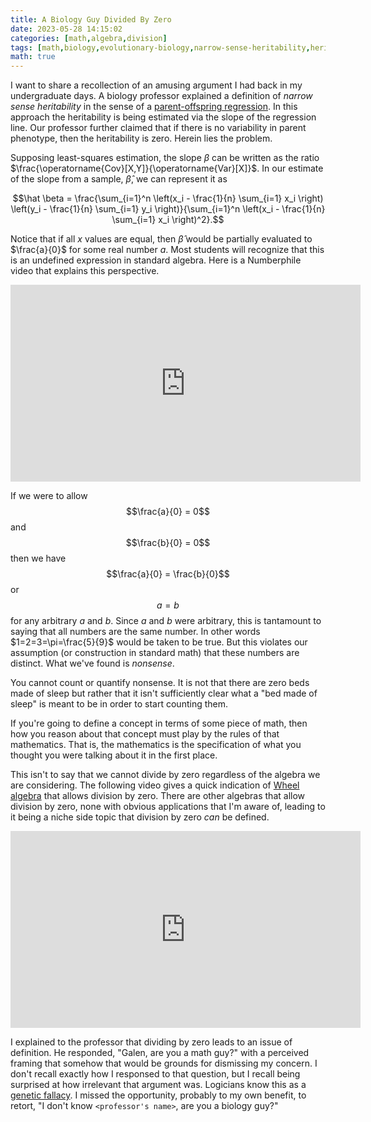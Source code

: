 ```yaml
---
title: A Biology Guy Divided By Zero
date: 2023-05-28 14:15:02
categories: [math,algebra,division]
tags: [math,biology,evolutionary-biology,narrow-sense-heritability,heritability,algebra,division,zero]
math: true
---
```


I want to share a recollection of an amusing argument I had back in my undergraduate days. A biology professor explained a definition of *narrow sense heritability* in the sense of a [parent-offspring regression](https://en.wikipedia.org/wiki/Heritability#Parent-offspring_regression). In this approach the heritability is being estimated via the slope of the regression line. Our professor further claimed that if there is no variability in parent phenotype, then the heritability is zero. Herein lies the problem.

Supposing least-squares estimation, the slope $\beta$ can be written as the ratio $\frac{\operatorname{Cov}[X,Y]}{\operatorname{Var}[X]}$. In our estimate of the slope from a sample, $\hat \beta$, we can represent it as

$$\hat \beta = \frac{\sum_{i=1}^n \left(x_i - \frac{1}{n} \sum_{i=1} x_i \right) \left(y_i - \frac{1}{n} \sum_{i=1} y_i \right)}{\sum_{i=1}^n \left(x_i - \frac{1}{n} \sum_{i=1} x_i \right)^2}.$$

Notice that if all $x$ values are equal, then $\hat \beta$ would be partially evaluated to $\frac{a}{0}$ for some real number $a$. Most students will recognize that this is an undefined expression in standard algebra. Here is a Numberphile video that explains this perspective.

<iframe width="560" height="315" src="https://www.youtube.com/embed/BRRolKTlF6Q" title="YouTube video player" frameborder="0" allow="accelerometer; autoplay; clipboard-write; encrypted-media; gyroscope; picture-in-picture; web-share" allowfullscreen></iframe>

If we were to allow 
$$\frac{a}{0} = 0$$
and 
$$\frac{b}{0} = 0$$
then we have
$$\frac{a}{0} = \frac{b}{0}$$
or 
$$a = b$$ for any arbitrary $a$ and $b$. Since $a$ and $b$ were arbitrary, this is tantamount to saying that all numbers are the same number. In other words $1=2=3=\pi=\frac{5}{9}$ would be taken to be true. But this violates our assumption (or construction in standard math) that these numbers are distinct. What we've found is *nonsense*.

You cannot count or quantify nonsense. It is not that there are zero beds made of sleep but rather that it isn't sufficiently clear what a "bed made of sleep" is meant to be in order to start counting them.

If you're going to define a concept in terms of some piece of math, then how you reason about that concept must play by the rules of that mathematics. That is, the mathematics is the specification of what you thought you were talking about it in the first place.

This isn't to say that we cannot divide by zero regardless of the algebra we are considering. The following video gives a quick indication of [Wheel algebra](https://en.wikipedia.org/wiki/Wheel_theory) that allows division by zero. There are other algebras that allow division by zero, none with obvious applications that I'm aware of, leading to it being a niche side topic that division by zero *can* be defined.

<iframe width="560" height="315" src="https://www.youtube.com/embed/ydLTfyXaQmU" title="YouTube video player" frameborder="0" allow="accelerometer; autoplay; clipboard-write; encrypted-media; gyroscope; picture-in-picture; web-share" allowfullscreen></iframe>

I explained to the professor that dividing by zero leads to an issue of definition. He responded, "Galen, are you a math guy?" with a perceived framing that somehow that would be grounds for dismissing my concern. I don't recall exactly how I responsed to that question, but I recall being surprised at how irrelevant that argument was. Logicians know this as a [genetic fallacy](https://en.wikipedia.org/wiki/Genetic_fallacy). I missed the opportunity, probably to my own benefit, to retort, "I don't know `<professor's name>`, are you a biology guy?"
